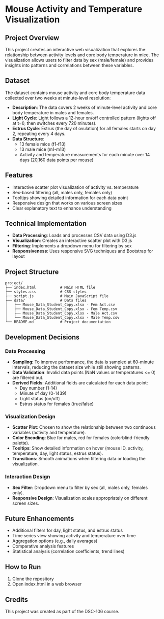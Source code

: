# Mouse Activity and Temperature Visualization

## Project Overview
This project creates an interactive web visualization that explores the relationship between activity levels and core body temperature in mice. The visualization allows users to filter data by sex (male/female) and provides insights into patterns and correlations between these variables.

## Dataset
The dataset contains mouse activity and core body temperature data collected over two weeks at minute-level resolution:

- **Description**: The data covers 2 weeks of minute-level activity and core body temperature in males and females.
- **Light Cycle**: Light follows a 12-hour on/off controlled pattern (lights off at t=0, then switches every 720 minutes).
- **Estrus Cycle**: Estrus (the day of ovulation) for all females starts on day 2, repeating every 4 days.
- **Data Structure**: 
  - 13 female mice (f1-f13)
  - 13 male mice (m1-m13)
  - Activity and temperature measurements for each minute over 14 days (20,160 data points per mouse)

## Features
- Interactive scatter plot visualization of activity vs. temperature
- Sex-based filtering (all, males only, females only)
- Tooltips showing detailed information for each data point
- Responsive design that works on various screen sizes
- Clear explanatory text to enhance understanding

## Technical Implementation
- **Data Processing**: Loads and processes CSV data using D3.js
- **Visualization**: Creates an interactive scatter plot with D3.js
- **Filtering**: Implements a dropdown menu for filtering by sex
- **Responsiveness**: Uses responsive SVG techniques and Bootstrap for layout

## Project Structure
```
project/
├── index.html           # Main HTML file
├── styles.css           # CSS styles
├── script.js            # Main JavaScript file
├── data/                # Data files
│   ├── Mouse_Data_Student_Copy.xlsx - Fem Act.csv
│   ├── Mouse_Data_Student_Copy.xlsx - Fem Temp.csv
│   ├── Mouse_Data_Student_Copy.xlsx - Male Act.csv
│   └── Mouse_Data_Student_Copy.xlsx - Male Temp.csv
└── README.md            # Project documentation
```

## Development Decisions

### Data Processing
- **Sampling**: To improve performance, the data is sampled at 60-minute intervals, reducing the dataset size while still showing patterns.
- **Data Validation**: Invalid data points (NaN values or temperatures <= 0) are filtered out.
- **Derived Fields**: Additional fields are calculated for each data point:
  - Day number (1-14)
  - Minute of day (0-1439)
  - Light status (on/off)
  - Estrus status for females (true/false)

### Visualization Design
- **Scatter Plot**: Chosen to show the relationship between two continuous variables (activity and temperature).
- **Color Encoding**: Blue for males, red for females (colorblind-friendly palette).
- **Tooltips**: Show detailed information on hover (mouse ID, activity, temperature, day, light status, estrus status).
- **Transitions**: Smooth animations when filtering data or loading the visualization.

### Interaction Design
- **Sex Filter**: Dropdown menu to filter by sex (all, males only, females only).
- **Responsive Design**: Visualization scales appropriately on different screen sizes.

## Future Enhancements
- Additional filters for day, light status, and estrus status
- Time series view showing activity and temperature over time
- Aggregation options (e.g., daily averages)
- Comparative analysis features
- Statistical analysis (correlation coefficients, trend lines)

## How to Run
1. Clone the repository
2. Open index.html in a web browser

## Credits
This project was created as part of the DSC-106 course. 